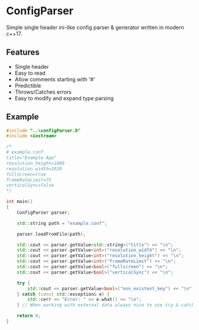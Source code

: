 # ConfigParser

Simple single header ini-like config parser & generator written in modern c++17.

## Features

* Single header
* Easy to read
* Allow comments starting with '#'
* Predictible
* Throws/Catches errors 
* Easy to modify and expand type parsing
  
## Example

```cpp
#include "..\configParser.h"
#include <iostream>

/*
# example.conf
title="Example App"
resolution_height=1080
resolution_width=1920
fullscreen=true
frameRateLimit=75
verticalSync=false
*/

int main()
{
    ConfigParser parser;

    std::string path = "example.conf";

    parser.loadFromFile(path);

    std::cout << parser.getValue<std::string>("title") << "\n";
    std::cout << parser.getValue<int>("resolution_width") << "\n";
    std::cout << parser.getValue<int>("resolution_height") << "\n";
    std::cout << parser.getValue<int>("frameRateLimit") << "\n";
    std::cout << parser.getValue<bool>("fullscreen") << "\n";
    std::cout << parser.getValue<bool>("verticalSync") << "\n";

    try {
        std::cout << parser.getValue<bool>("non_existent_key") << "\n"; // <-- this one will throw error
    } catch (const std::exception& e) {
        std::cerr << "Error: " << e.what() << "\n";
    } // When working with external data always nice to use try & catch block

    return 0;
}
```

